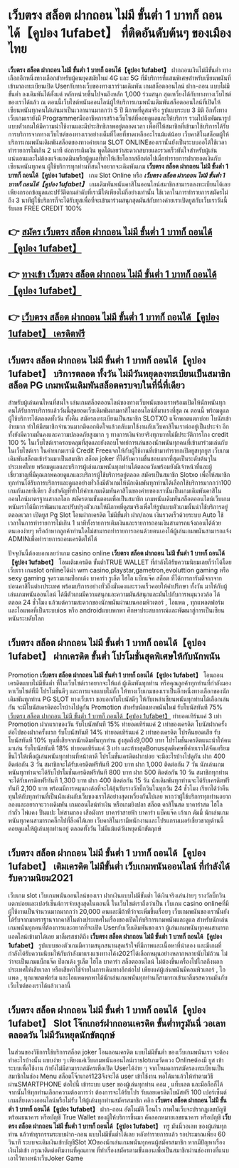 # เว็บตรง สล็อต ฝากถอน ไม่มี ขั้นต่ำ 1 บาทก็ ถอนได้【คูปอง 1ufabet】  ที่ติดอันดับต้นๆ ของเมืองไทย

**เว็บตรง สล็อต ฝากถอน ไม่มี ขั้นต่ำ 1 บาทก็ ถอนได้【คูปอง 1ufabet】** ฝากถอนเงินไม่มีขั้นต่ำ  ทางเลือกอีกหนึ่งทางเลือกสำหรับผู้คนยุคสมัยใหม่ 4G และ 5G ที่มีบริการที่แสนพิเศษสำหรับเซียนพนันที่เข้ามาลงทะเบียนเปิด Userกับทางเว็บของทางเราร่วมเดิมพัน เกมสล็อตออนไลน์ ฝาก-ถอน แบบไม่มีขั้นต่ำ ลงเดิมพันได้ตั้งแต่ หลักหน่วยขึ้นไปจนถึงหลัก 1,000 ร่วมสนุก สุดเหวี่ยงได้กับทางทางเว็บไซต์ของเราได้แล้ว ณ ตอนนี้เว็บไซต์พนันออนไลน์ผู้ให้บริการเกมพนันเดิมพันสล็อตออนไลน์ที่เปิดให้เซียนพนันทุกคนได้เล่นมาเป็นเวลานานมากกว่า 5 ปี มีภาพที่ดูสมจริง รูปแบบระบบ 3 มิติ
อีกทั้งทางเว็บเกมเรายังมี Programmerมืออาชีพการสร้างเว็บไซต์ที่คอยดูแลและให้บริการ  รวมไปถึงพัฒนารูปแบบตัวเกมให้มีความน่าใช้งานและมีประสิทธิภาพอยู่ตลอดเวลา เพื่อที่ให้สมาชิกที่เข้ามาใช้บริการได้รับการบริการจากทางเว็บไซต์ของทางเราอย่างเต็มที่โดยที่ขาดเหลืออะไรแม้แต่น้อย เว็บคาสิโนสล็อตผู้ให้บริการเกมพนันเดิมพันสล็อตของทางค่ายเกม SLOT ONLINEของเรานั้นยังเป็นระบบออโต้ใช้เวลาทำรายการไม่เกิน 2 นาที ต่อการเติมเงิน พูดได้เลยว่าสะดวกสบายและรวดเร็วทันใจสำหรับผู้เล่นแน่นอนและไม่ต้องแจ้งแอดมินหรือผู้ดูแลที่ทำให้เสียโอกาสอีกต่อไปเมื่อทำรายการฝากยอดเงินกับเซียนพนันทุกคน
ผู้ใช้บริการทุกท่านที่สนใจอยากจะเดิมพันเกม **เว็บตรง สล็อต ฝากถอน ไม่มี ขั้นต่ำ 1 บาทก็ ถอนได้【คูปอง 1ufabet】** เกม Slot Online หรือ ***เว็บตรง สล็อต ฝากถอน ไม่มี ขั้นต่ำ 1 บาทก็ ถอนได้【คูปอง 1ufabet】*** เกมเดิมพันพนันคาสิโนออนไลน์สมาชิกสามารถลงทะเบียนได้เลยเพียงกรอกข้อมูลและปรัวัติตามลำดับที่เรามีให้เพียงไม่กี่อย่างเท่านั้น ใช้เวลาในการทำรายการสมัครไม่ถึง 3 นาทีผู้ใช้บริการก็จะได้รับยูสเพื่อที่จะเข้ามาร่วมสนุกสุดมันส์กับทางค่ายเราเปิดยูสกับเว็บเราวันนี้รับเลย FREE CREDIT 100%

## 👉 [สมัคร เว็บตรง สล็อต ฝากถอน ไม่มี ขั้นต่ำ 1 บาทก็ ถอนได้【คูปอง 1ufabet】](https://archa888.com/)
## 👉 [ทางเข้า เว็บตรง สล็อต ฝากถอน ไม่มี ขั้นต่ำ 1 บาทก็ ถอนได้【คูปอง 1ufabet】](https://archa888.com/)
## 👉 [เว็บตรง สล็อต ฝากถอน ไม่มี ขั้นต่ำ 1 บาทก็ ถอนได้【คูปอง 1ufabet】 เครดิตฟรี](https://archa888.com/)

## เว็บตรง สล็อต ฝากถอน ไม่มี ขั้นต่ำ 1 บาทก็ ถอนได้【คูปอง 1ufabet】 บริการตลอด ทั้งวัน ไม่มีวันหยุดลงทะเบียนเป็นสมาชิก สล็อต PG เกมพนันเดิมพันสล็อตครบจบในที่นี่ที่เดียว

สำหรับผู้เล่นคนไหนที่สนใจ เล่นเกมสล็อตออนไลน์ของทางเว็บพนันของเราพร้อมเปิดให้นักพนันทุกคนได้รับการบริการแล้ววันนี้สุดยอดเว็บเดิมพันเกมคาสิโนออนไลน์ที่มาแรงที่สุด ณ ตอนนี้ พร้อมดูแลผู้ใช้บริการได้ตลอดทั้งวัน ทั้งคืน สมัครลงทะเบียนเป็นสมาชิก SLOTXO แจ็กพอตแตกบ่อย โบนัสเข้าง่ายมาก ทำให้มีสมาชิกจำนวนมากติดอกติดใจแล้วกลับมาใช้งานกับเว็บคาสิโนเราต่ออยู่เป็นประจำ อีกทั้งยังมีความมั่นคงและความปลอดภัยสูงมาก ๆ ทางการเงินจ่ายจริงทุกบาทไม่มีประวัติการโกง credit 100 % ในเว็บไซต์เราครอบคลุมที่สุดและยังตอบโจทย์การเล่นของนักพนันทุกคนที่เข้ามาร่วมเล่นกับในเว็บไซต์เรา
ในค่ายเกมเรามี Credit Freeแจกให้กับผู้ใช้งานที่เข้ามาทำรายกเปิดยูสทุกยูส เว็บเกมเดิมพันสล็อตเข้าร่วมมาเป็นสมาชิก สล็อต joker ที่ได้รับความชื่นชอบมากที่สุดเป็นระดับต้นๆในประเทศไทย พร้อมดูแลและบริการผู้เล่นเกมพนันทุกท่านได้ตลอดวันพร้อมยังมีเจ้าหน้าที่และผู้เชี่ยวชาญที่มีคุณภาพคอยดูแลและบริการผู้ใช้บริการอยู่ตลอด สมัครเป็นสมาชิก Slotxo เพื่อให้สมาชิกทุกท่านได้รับการบริการและดูแลอย่างทั่วถึงมีตัวเกมให้นักเดิมพันทุกท่านได้เลือกใช้บริการมากกว่า100 เกมกันเลยทีเดียว
สิ่งสำคัญที่ทำให้ค่ายเกมเดิมพันคาสิโนของค่ายของเรานั้นเป็นเกมเดิมพันคาสิโนออนไลน์มาตรฐานสากลโลก สมัครตามขั้นตอนเพื่อเป็นสมาชิก  เกมพนันเดิมพันสล็อตออนไลน์เว็บเกมพนันเราได้มีการพัฒนาและปรับปรุงตัวเกมให้มีภาพที่ดูสมจริงเพื่อให้รูปแบบตัวเกมนั้นน่าใช้บริการอยู่ตลอดเวลา เปิดยูส  Pg Slot โอนฝากเครดิต ไม่มีขั้นต่ำ ฝาก/ถอน เงินรวดเร็วด้วยระบบ Auto ใช้เวลาในการทำรายการไม่เกิน 1 นาทีทั้งรายการเติมเงินและรายการถอนเงินสามารถแจ้งถอนได้ด้วยตนเองง่ายๆ หรือถ้าหากลูกค้าท่านใดไม่สามารถทำรายการถอนด้วยตนเองได้ผู้เล่นเกมพนันสามารถแจ้ง ADMINเพื่อทำรายการถอนเครดิตให้ได้

ปัจจุบันนี้ต้องบอกเลยว่าเกม casino online **เว็บตรง สล็อต ฝากถอน ไม่มี ขั้นต่ำ 1 บาทก็ ถอนได้【คูปอง 1ufabet】** โอนเติมเครดิต ขั้นต่ำTRUE WALLET ที่กำลังได้รับความนิยมเลยก็ว่าได้โดยเว็บเรา เกมslot onlineได้นำ  wm casino,playstar,gametron,evoluttion gaming หรือ sexy gaming จุดรวมเกมป๊อกเด้ง บาคาร่า รูเล็ต ไฮโล แบ็กแจ๊ค สล็อต ที่ได้การการันตีจากจากบ่อนคาสิโนต่างประเทศ พร้อมบริการอย่างทั่วถึงมั่นคงและรวดเร็วคอยให้คำปรึกษา ทั้งวัน มาให้กับผู้เล่นเกมพนันออนไลน์ ได้มีตัวเกมมีความสนุกและความมันส์สนุกและมันไปกับการหมุนวงวล้อ ได้ ตลอด 24 ชั่วโมง แล้วแต่ความสะดวกของนักพนันผ่านบนคอมพิวเตอร์ , ไอแพด , ทุกแพลตฟอร์ม และไอแพดที่เป็นระบบios หรือ androidแบบพกพา ศึกษาประสบการณ์และพัฒนาสู่การเป็นเซียนพนันระบดับโลก

## เว็บตรง สล็อต ฝากถอน ไม่มี ขั้นต่ำ 1 บาทก็ ถอนได้【คูปอง 1ufabet】 ฝากเครดิต ขั้นต่ำ โปรโมชั่นสุดพิเศษให้กับนักพนัน

 Promotion  **เว็บตรง สล็อต ฝากถอน ไม่มี ขั้นต่ำ 1 บาทก็ ถอนได้【คูปอง 1ufabet】** โอนถอนเครดิตแบบไม่มีขั้นต่ำ ที่ในเว็บไซต์เราอยากจะให้แก่  ผู้เดิมพันทุกท่าน หรือคุณลูกค้าทุกท่านที่กำลังมองหาเว็บไซต์ที่มี โปรโมชั่นดีๆ และการแจกแบบไม่กั๊ก ให้ทางเว็บเกมของเราเป็นอีกหนึ่งทางเลือกของนักเดิมพันทุกท่าน  PG SLOT ทางเว็บเรา ขอบอกกับโบนัสดีๆ ให้กับเหล่าเซียนพนันทุกท่านได้เลือกเล่นกัน จะมีโบนัสเครดิตอะไรบ้างไปดูกัน
 Promotion สำหรับนักแทงพนันใหม่ รับโบนัสทันที 75% [เว็บตรง สล็อต ฝากถอน ไม่มี ขั้นต่ำ 1 บาทก็ ถอนได้【คูปอง 1ufabet】](https://archa888.com/) ทำยอดเทิร์นแค่ 3 เท่า
 Promotion ฝากแรกของวัน รับโบนัสทันที 15% ทำยอดเทิร์นแค่ 2 เท่าของเครดิต
โบนัสฝากครั้งต่อไปของฝากครั้งแรก รับโบนัสทันที 14% ทำยอดเทิร์นแค่ 2 เท่าของเครดิต
โปรคืนยอดเสีย รับโบนัสทันที 10% ทุนที่เสียจากนักเดิมพันทุกท่าน สูงสุดถึง9,000 บาท
โปรโมชั่นเครดิตแนะนำให้คนมาเล่น รับโบนัสทันที 18% ทำยอดเทิร์นแค่ 3 เท่า
และท้ายสุดBonusสุดพิเศษที่ค่ายเราได้จัดเตรียมขึ้นไว้ให้เพื่อผู้เล่นพนันทุกท่านที่หน้าตาดี โปรโมชั่นเครดิตฝากบ่อย จะมีอะไรบ้างไปดูกัน
ฝาก 400 ติดต่อกัน 3 วัน สมาชิกจะได้รับเครดิตฟรีทันที 200 บาท
ฝาก 1,000 ติดต่อกัน 7 วัน นักเล่นเกมพนันทุกท่านจะได้รับโปรโมชั่นเครดิตฟรีทันที 800 บาท
ฝาก 500 ติดต่อกัน 10 วัน สมาชิกทุกท่านจะได้รับเครดิตฟรีทันที 1,300 บาท
ฝาก 400 ติดต่อกัน 15 วัน นักเดิมพันทุกท่านจะได้รับเครดิตฟรีทันที 2,100 บาท
พร้อมมีการหมุนกงล้อที่จะได้ลุ้นรับรางวัลบิ๊กวินในทุกวัน 24 ชั่วโมง เรียกได้ว่าคืนทุนให้กับทุกท่านที่เป็นนักเล่นกับเว็บของเราได้อย่างสุดเหวี่ยงกันไปเลย หากว่าผู้ใช้บริการทุกท่านอยากลองและอยากจะวางเดิมพัน เกมออนไลน์ทำเงิน หรือเกมยิงปลา สล็อต คาสิโนสด บาคาร่าสด ไฮโล กำถั่ว ไพ่แคง ปั่นแปะ ไพ่สามกอง เสือมังกร บาคาร่าสายฟ้า บาคาร่า แบ็คแจ๊ค เก้าเก ดัมมี่ นักเล่นเกมพนันทุกคนสามารถคลิ๊กไปที่ลิ้งค์ได้เลย เว็บคาสิโนเรามีพนักงานและโปรแกรมเมอร์เชี่ยวชาญด้านนี้คอยดูแลให้ผู้เล่นทุกท่านอยู่ ตลอดทั้งวัน ไม่มีแม้แต่วันหยุดนักขัตฤกษ์

## เว็บตรง สล็อต ฝากถอน ไม่มี ขั้นต่ำ 1 บาทก็ ถอนได้【คูปอง 1ufabet】 เติมเครดิต ไม่มีขั้นต่ำ  เว็บเกมพนันออนไลน์ ที่กำลังได้รับความนิยม2021

เว็บเกม slot เว็บเกมพนันออนไลน์ของเรา ฝากเงินแบบไม่มีขั้นต่ำ ได้เงินจริงเล่นง่ายๆ รางวัลบิ๊กวินแตกบ่อยและเปอร์เซ็นต์การจ่ายสูงสุดในตอนนี้ ในเว็บไซต์เราถือว่าเป็น เว็บเกม casino onlineที่มีผู้ใช้งานเป็นจำนวนมากมากกว่า 20,000 คนและมีถ้าทีว่าจะเพิ่มขึ้นเรื่อยๆ เว็บเกมพนันของเรานั้นยังได้รับจากมาตราฐานจากคาสิโนต่างประเทศในเรื่องของเปิดให้บริการเกมพนันและดูแล สำหรับนักเล่นเกมพนันทุกคนที่ต้องการและอยากที่จะเปิด Userกับเว็บเดิมพันของเรา ผู้เล่นเกมพนันทุกคนสามารถแอดไลน์เข้ามาได้เลย
	มาลิ้มรสชาติถึง **เว็บตรง สล็อต ฝากถอน ไม่มี ขั้นต่ำ 1 บาทก็ ถอนได้【คูปอง 1ufabet】** รูปแบบของตัวเกมมีความสนุกสนานสุดเร้าใจที่มีภาพและเนื้อหาที่น่าลอง และมีเกมที่กำลังได้รับความนิยมให้กับกำลังมาแรงแซงทางโค้ง2021ได้เลือกหมุนอย่างหลากหลายนับไม่ถ้วน  ไม่ว่าจะเป็นเกมแบ็กแจ๊ค ป๊อกเด้ง รูเล็ต ไฮโล บาคาร่า สล็อตออนไลน์ ไม่ต้องขึ้นเครื่องไปไกลถึงนอกประเทศให้เสียเวลา หรือเสียค่าใช้จ่ายในการเดินทางอีกต่อไป เพียงแค่ผู้เล่นพนันมีคอมพิวเตอร์ , ไอแพด , ทุกแพลตฟอร์ม และไอแพดพกพาได้นักเล่นเกมพนันทุกท่านก็สามารถเข้ามาลิ้มรสความมันกับเว็บไซต์ของเราได้แล้วเวลานี้

## เว็บตรง สล็อต ฝากถอน ไม่มี ขั้นต่ำ 1 บาทก็ ถอนได้【คูปอง 1ufabet】 Slot โจ๊กเกอร์ฝากถอนเครดิต ขั้นต่ำทรูมันนี่ วอเลทตลอดวัน ไม่มีวันหยุดนักขัตฤกษ์

ในส่วนของวิธีการใช้บริการสล็อต joker โอนถอนเครดิต แบบไม่มีขั้นต่ำ ของเว็บเกมพนันเรา จะต้องทำอะไรบ้างนั้น แบบง่าย ๆ เพียงแค่เว็บเกมพนันออนไลน์เราslotเกมวัดดวง Onlineต้องมี ยูส เข้าระบบเพื่อใช้งาน ถ้ายังไม่มีสามารถสมัครเพื่อเปิด Userได้ง่าย ๆ จากโหมดการสมัครลงทะเบียนเป็นสมาชิกในช่อง Menu สล็อตโจ๊กเกอร์123จึงจะได้ user เข้าใช้งาน พอได้มาแล้วให้ทำตามวิธีผ่านSMARTPHONE ต่อไปนี้
เข้าระบบ user  ของผู้เล่นทุกท่าน คอม , แท็บเลต และมือถือก็ได้
จากนั้นให้ทุกท่านเลือกความต้องการว่า ต้องการจะได้รับโปร รับเลยเครดิตโบนัสฟรี 100 เปอร์เซ็นต์  เกมเสี่ยงดวงออนไลน์หรือไม่รับ
ให้ผู้เล่นทุกท่านสมัครสมาชิก คลิก **เว็บตรง สล็อต ฝากถอน ไม่มี ขั้นต่ำ 1 บาทก็ ถอนได้【คูปอง 1ufabet】** ฝาก-ถอน อัตโนมัติ โอนไว ภาพในเว็บจะปรากฏเลขบัญชีพร้อมธนาคาร หรือบัญชี True Wallet ของผู้ให้บริการขึ้นมา
คัดลอกหมายเลขธนาคาร หรือบัญชี **เว็บตรง สล็อต ฝากถอน ไม่มี ขั้นต่ำ 1 บาทก็ ถอนได้【คูปอง 1ufabet】** ทรู มันนี่วอเลท ของผู้เล่นทุกท่าน แล้วทำธุรกรรมระบบฝาก-ถอน แบบไม่มีขั้นต่ำได้เลย
หลังทำรายการแล้ว รอประมาณเพียง 60 วินาที ระบบจะเติมเงินเข้าบัญชีSlot XOของนักเล่นเกมพนันทุกคนผู้สมัครสมาชิก
หากมีปัญหาเรื่องเงินไม่เข้า กรุณาติดต่อทีมงานที่คุณภาพ ที่ทำเรื่องสมัครตามขั้นตอนเพื่อเป็นสมาชิกผ่านช่องทางที่แนบเอาไว้ทางหน้าเว็บJoker Game



